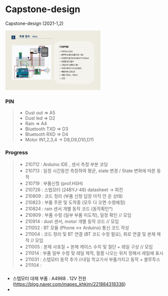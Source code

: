 # Capstone-design
Capstone-design (2021-1,2)
   

<img src="img/회로도.JPG" width="60%" title="회로도,사용부품" alt="회로도,사용부품"></img>



### PIN
> - Dust out => A5
> - Dust led => D2
> - Rain => A4
> - Bluetooth TXD => D3
> - Bluetooth RXD => D4
> - Motor IN1,2,3,4 -> D8,D9,D10,D11



### Progress
> + 210712 : Arduino IDE , 센서 측정 부분 코딩
> + 210713 : 일정 시간동안 측정하여 평균, state 변경 / State 변화에 따른 동작
> + 210719 : 부품신청 (prof.HSH)
> + 210726 : 스텝모터 (24BYJ-48) datasheet -> 회전
> + 210809 : 코드 정리 (부품 신청 답장 아직 안 온 상태)
> + 210823 : 부품 주문 및 도착중 (모두 다 오면 수령예정)
> + 210824 : rain 센서 개별 동작 코드 (동작확인*)
> + 210909 : 부품 수령 (일부 부품 미도착), 일정 확인 // 모임
> + 210914 : dust 센서, motor 개별 동작 코드 // 모임
> + 211002 : BT 모듈 (Phone <-> Arduino) 통신 코드 작성
> + 211004 : 코드 정리 및 BT 연결 (BT 코드 수정 필요), 회로 연결 및 본체 제작 // 모임
> + 211005 : 본체 사포질 + 본체 케이스 수치 및 절단 + 레일 구상 // 모임
> + 211014 : 부품 일부 수령 및 레일 제작, 필름 나오는 위치 정해서 레일에 표시
> + 211031 : 스텝모터 동작 추가 //내일 학교가서 부품가지고 동작 + 블루투스
> + 211104 : 


###
- 스텝모터 대체 부품 : A4988 . 12V 전원 (https://blog.naver.com/mapes_khkim/221884318336)
- 
